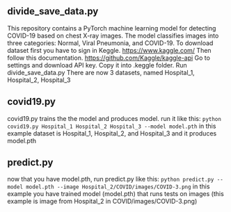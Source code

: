 ## divide_save_data.py
This repository contains a PyTorch machine learning model for detecting COVID-19 based on chest X-ray images.
The model classifies images into three categories: Normal, Viral Pneumonia, and COVID-19.
To download dataset first you have to sign in Keggle. https://www.kaggle.com/
Then follow this documentation. https://github.com/Kaggle/kaggle-api
Go to settings and download API key. Copy it into .keggle folder.
Run divide_save_data.py
There are now 3 datasets, named Hospital_1, Hospital_2, Hospital_3

## covid19.py
covid19.py trains the the model and produces model. 
run it like this:
`python covid19.py Hospital_1 Hospital_2 Hospital_3 --model model.pth`
in this example dataset is Hospital_1, Hospital_2, and Hospital_3 and it produces model.pth

## predict.py
now that you have model.pth, run predict.py like this:
`python predict.py --model model.pth --image Hospital_2/COVID/images/COVID-3.png`
in this example you have trained model (model.pth) that runs tests on images (this example is image from Hospital_2 in COVID/images/COVID-3.png)